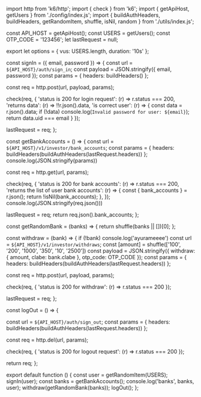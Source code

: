 import http from 'k6/http';
import { check } from 'k6';
import { getApiHost, getUsers } from './config/index.js';
import { buildAuthHeaders, buildHeaders, getRandomItem, shuffle, isNil, random } from './utils/index.js';

const API_HOST = getApiHost();
const USERS = getUsers();
const OTP_CODE = '123456';
let lastRequest = null;

export let options = {
  vus: USERS.length,
  duration: '10s'
};

const signIn = ({ email, password }) => {
  const url = `${API_HOST}/auth/sign_in`;
  const payload = JSON.stringify({ email, password });
  const params = { headers: buildHeaders() };

  const req = http.post(url, payload, params);

  check(req, {
    'status is 200 for login request': (r) => r.status === 200,
    'returns data': (r) => !!r.json().data,
    'is correct user': (r) => {
      const data = r.json().data;
      if (!data) console.log(`Invalid password for user: ${email}`);
      return data.uid === email
    }
  });

  lastRequest = req;
};

const getBankAccounts = () => {
  const url = `${API_HOST}/v1/investor/bank_accounts`;
  const params = { headers: buildHeaders(buildAuthHeaders(lastRequest.headers)) };
  console.log(JSON.stringify(params))

  const req = http.get(url, params);

  check(req, {
    'status is 200 for bank accounts': (r) => r.status === 200,
    'returns the list of user bank accounts': (r) => {
      const { bank_accounts } = r.json();
      return !isNil(bank_accounts);
    },
  });
  console.log(JSON.stringify(req.json()))

  lastRequest = req;
  return req.json().bank_accounts;
};

const getRandomBank = (banks) => {
  return shuffle(banks || [])[0]; 
};

const withdraw = (bank) => {
  if (!bank) console.log('ayurameeee')
  const url = `${API_HOST}/v1/investor/withdraws`;
  const [amount] = shuffle(['100', '200', '1000', '350', '10', '2500'])
  const payload = JSON.stringify({
    withdraw: {
      amount,
      clabe: bank.clabe
    },
    otp_code: OTP_CODE
  });
  const params = { headers: buildHeaders(buildAuthHeaders(lastRequest.headers)) };

  const req = http.post(url, payload, params);

  check(req, {
    'status is 200 for withdraw': (r) => r.status === 200
  });

  lastRequest = req;
};

const logOut = () => { 

  const url = `${API_HOST}/auth/sign_out`;
  const params = { headers: buildHeaders(buildAuthHeaders(lastRequest.headers)) };

  const req = http.del(url, params);

  check(req, {
    'status is 200 for logout request': (r) => r.status === 200
  });

  return req;
};

export default function () {
  const user = getRandomItem(USERS);
  signIn(user);
  const banks = getBankAccounts();
  console.log('banks', banks, user);
  withdraw(getRandomBank(banks));
  logOut();
};
